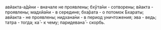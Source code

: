 авйакта-а̄дӣни - вначале не проявлены; бхӯта̄ни - сотворены; вйакта - проявлены; мадхйа̄ни - в середине; бха̄рата - о потомок Бхараты; авйакта - не проявлены; нидхана̄ни - в период уничтожения; эва - ведь; татра - тогда; ка̄ - к чему; паридевана̄ - скорбь.